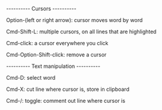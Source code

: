 ---------- Cursors ----------

Option-(left or right arrow):  cursor moves word by word

Cmd-Shift-L:  multiple cursors, on all lines that are highlighted

Cmd-click:  a cursor everywhere you click

Cmd-Option-Shift-click:  remove a cursor


---------- Text manipulation ----------

Cmd-D:  select word

Cmd-X:  cut line where cursor is, store in clipboard

Cmd-/:  toggle:  comment out line where cursor is
